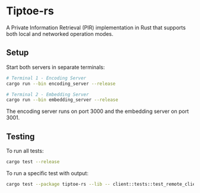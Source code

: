# Tiptoe-rs

A Private Information Retrieval (PIR) implementation in Rust that supports both local and networked operation modes.

## Setup

Start both servers in separate terminals:

```bash
# Terminal 1 - Encoding Server
cargo run --bin encoding_server --release

# Terminal 2 - Embedding Server
cargo run --bin embedding_server --release
```

The encoding server runs on port 3000 and the embedding server on port 3001.

## Testing

To run all tests:
```bash
cargo test --release
```

To run a specific test with output:
```bash
cargo test --package tiptoe-rs --lib -- client::tests::test_remote_client --exact --nocapture
```